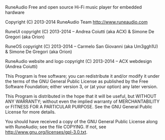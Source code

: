 RuneAudio
Free and open source Hi-Fi music player for embedded hardware


 Copyright (C) 2013-2014 RuneAudio Team
 http://www.runeaudio.com
 
 RuneUI
 copyright (C) 2013-2014 – Andrea Coiutti (aka ACX) & Simone De Gregori (aka Orion)
 
 RuneOS
 copyright (C) 2013-2014 – Carmelo San Giovanni (aka Um3ggh1U) & Simone De Gregori (aka Orion)
 
 RuneAudio website and logo
 copyright (C) 2013-2014 – ACX webdesign (Andrea Coiutti)
 
 This Program is free software; you can redistribute it and/or modify
 it under the terms of the GNU General Public License as published by
 the Free Software Foundation; either version 3, or (at your option)
 any later version.
 
 This Program is distributed in the hope that it will be useful,
 but WITHOUT ANY WARRANTY; without even the implied warranty of
 MERCHANTABILITY or FITNESS FOR A PARTICULAR PURPOSE. See the
 GNU General Public License for more details.

 You should have received a copy of the GNU General Public License
 along with RuneAudio; see the file COPYING.  If not, see
 <http://www.gnu.org/licenses/gpl-3.0.txt>.

